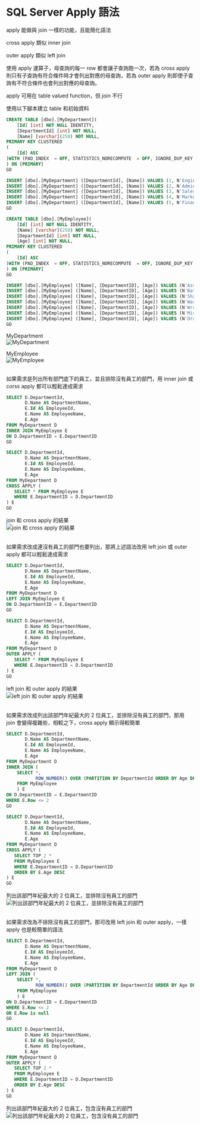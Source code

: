 # SQL Server Apply 語法

apply 能做與 join 一樣的功能，且能簡化語法

cross apply 類似 inner join

outer apply 類似 left join

使用 apply 運算子，母查詢的每一 row 都會讓子查詢跑一次，若為 cross apply 則只有子查詢有符合條件時才會列出對應的母查詢，若為 outer apply 則即使子查詢有不符合條件也會列出對應的母查詢。

apply 可用在 table valued function，但 join 不行

使用以下腳本建立 table 和初始資料
```sql
CREATE TABLE [dbo].[MyDepartment](
	[Id] [int] NOT NULL IDENTITY,
	[DepartmentId] [int] NOT NULL,
	[Name] [varchar](250) NOT NULL,
PRIMARY KEY CLUSTERED 
(
	[Id] ASC
)WITH (PAD_INDEX  = OFF, STATISTICS_NORECOMPUTE  = OFF, IGNORE_DUP_KEY = OFF, ALLOW_ROW_LOCKS  = ON, ALLOW_PAGE_LOCKS  = ON) ON [PRIMARY]
) ON [PRIMARY]
GO

INSERT [dbo].[MyDepartment] ([DepartmentId], [Name]) VALUES (1, N'Engineering')
INSERT [dbo].[MyDepartment] ([DepartmentId], [Name]) VALUES (2, N'Administration')
INSERT [dbo].[MyDepartment] ([DepartmentId], [Name]) VALUES (3, N'Sales')
INSERT [dbo].[MyDepartment] ([DepartmentId], [Name]) VALUES (4, N'Marketing')
INSERT [dbo].[MyDepartment] ([DepartmentId], [Name]) VALUES (5, N'Finance')
GO

CREATE TABLE [dbo].[MyEmployee](
	[Id] [int] NOT NULL IDENTITY,
	[Name] [varchar](250) NOT NULL,
	[DepartmentId] [int] NOT NULL,
	[Age] [int] NOT NULL,
PRIMARY KEY CLUSTERED 
(
	[Id] ASC
)WITH (PAD_INDEX  = OFF, STATISTICS_NORECOMPUTE  = OFF, IGNORE_DUP_KEY = OFF, ALLOW_ROW_LOCKS  = ON, ALLOW_PAGE_LOCKS  = ON) ON [PRIMARY]
) ON [PRIMARY]
GO

INSERT [dbo].[MyEmployee] ([Name], [DepartmentID], [Age]) VALUES (N'Assassin', 1, 25)
INSERT [dbo].[MyEmployee] ([Name], [DepartmentID], [Age]) VALUES (N'Batman', 2, 30)
INSERT [dbo].[MyEmployee] ([Name], [DepartmentID], [Age]) VALUES (N'Shadow of Mordor', 3, 28)
INSERT [dbo].[MyEmployee] ([Name], [DepartmentID], [Age]) VALUES (N'War of Mordor', 3, 27)
INSERT [dbo].[MyEmployee] ([Name], [DepartmentID], [Age]) VALUES (N'Wrath of Lick King', 4, 48)
INSERT [dbo].[MyEmployee] ([Name], [DepartmentID], [Age]) VALUES (N'Mist of Pandarian', 4, 47)
INSERT [dbo].[MyEmployee] ([Name], [DepartmentID], [Age]) VALUES (N'Dragonflight', 4, 36)
GO
```

MyDepartment<br/>
![MyDepartment](imgs/MyDepartment.png)

MyEmployee<br/>
![MyEmployee](imgs/MyEmployee.png)

<br/>如果需求是列出所有部門底下的員工，並且排除沒有員工的部門，用 inner join 或 corss apply 都可以輕鬆達成需求

```sql
SELECT D.DepartmentId, 
       D.Name AS DepartmentName, 
       E.Id AS EmployeeId, 
       E.Name AS EmployeeName, 
       E.Age
FROM MyDepartment D
INNER JOIN MyEmployee E
ON D.DepartmentID = E.DepartmentID
GO

SELECT D.DepartmentId, 
       D.Name AS DepartmentName, 
       E.Id AS EmployeeId, 
       E.Name AS EmployeeName, 
       E.Age
FROM MyDepartment D
CROSS APPLY (
   SELECT * FROM MyEmployee E
   WHERE E.DepartmentID = D.DepartmentID
) E
GO
```

join 和 cross apply 的結果<br/>
![join 和 cross apply 的結果](imgs/join_and_cross_apply.png)

<br/>如果需求改成連沒有員工的部門也要列出，那將上述語法改用 left join 或 outer apply 都可以輕鬆達成需求

```sql
SELECT D.DepartmentId, 
       D.Name AS DepartmentName, 
       E.Id AS EmployeeId, 
       E.Name AS EmployeeName, 
       E.Age
FROM MyDepartment D
LEFT JOIN MyEmployee E
ON D.DepartmentID = E.DepartmentID
GO

SELECT D.DepartmentId, 
       D.Name AS DepartmentName, 
       E.Id AS EmployeeId, 
       E.Name AS EmployeeName, 
       E.Age
FROM MyDepartment D
OUTER APPLY (
   SELECT * FROM MyEmployee E
   WHERE E.DepartmentID = D.DepartmentID
) E
GO
```

left join 和 outer apply 的結果<br/>
![left join 和 outer apply 的結果](imgs/left_join_and_outer_apply.png)

<br/>如果需求改成列出該部門年紀最大的 2 位員工，並排除沒有員工的部門，那用 join 會變得複雜些，相較之下，cross apply 顯示得較簡單

```sql
SELECT D.DepartmentId, 
       D.Name AS DepartmentName, 
       E.Id AS EmployeeId, 
       E.Name AS EmployeeName, 
       E.Age
FROM MyDepartment D
INNER JOIN (
    SELECT *,
           ROW_NUMBER() OVER (PARTITION BY DepartmentId ORDER BY Age DESC) AS Row 
    FROM MyEmployee
    ) E
ON D.DepartmentID = E.DepartmentID
WHERE E.Row <= 2
GO

SELECT D.DepartmentId, 
       D.Name AS DepartmentName, 
       E.Id AS EmployeeId, 
       E.Name AS EmployeeName, 
       E.Age
FROM MyDepartment D
CROSS APPLY (
   SELECT TOP 2 * 
   FROM MyEmployee E
   WHERE E.DepartmentID = D.DepartmentID
   ORDER BY E.Age DESC
) E
GO
```

列出該部門年紀最大的 2 位員工，並排除沒有員工的部門<br/>
![列出該部門年紀最大的 2 位員工，並排除沒有員工的部門](imgs/top2_join_and_cross_apply.png)

<br/>如果需求改為不排除沒有員工的部門，那可改用 left join 和 outer apply，一樣 apply 也是較簡單的語法

```sql
SELECT D.DepartmentId, 
       D.Name AS DepartmentName, 
       E.Id AS EmployeeId, 
       E.Name AS EmployeeName, 
       E.Age
FROM MyDepartment D
LEFT JOIN (
    SELECT *, 
           ROW_NUMBER() OVER (PARTITION BY DepartmentId ORDER BY Age DESC) AS Row 
    FROM MyEmployee
    ) E
ON D.DepartmentID = E.DepartmentID
WHERE E.Row <= 2 
OR E.Row is null
GO

SELECT D.DepartmentId, 
       D.Name AS DepartmentName, 
       E.Id AS EmployeeId, 
       E.Name AS EmployeeName, 
       E.Age
FROM MyDepartment D
OUTER APPLY (
   SELECT TOP 2 * 
   FROM MyEmployee E
   WHERE E.DepartmentID = D.DepartmentID
   ORDER BY E.Age DESC
) E
GO
```

列出該部門年紀最大的 2 位員工，包含沒有員工的部門<br/>
![列出該部門年紀最大的 2 位員工，包含沒有員工的部門](imgs/top2_left_join_outer_apply.png)